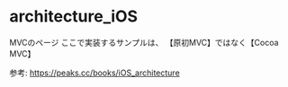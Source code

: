 # architecture_iOS

MVCのページ
ここで実装するサンプルは、
【原初MVC】ではなく【Cocoa MVC】


参考:
https://peaks.cc/books/iOS_architecture